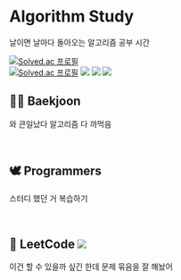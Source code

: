 # Algorithm Study 
날이면 날마다 돌아오는 알고리즘 공부 시간
<br />

[![Solved.ac 프로필](http://mazassumnida.wtf/api/v2/generate_badge?boj=unpieceof)](https://solved.ac/unpieceof)
<br />
[![Solved.ac 프로필](http://mazassumnida.wtf/api/mini/generate_badge?boj=unpieceof)](https://solved.ac/unpieceof)
<img src="https://img.shields.io/badge/Git-F05032?style=flat-square&logo=git&logoColor=white"/>
<img src="https://img.shields.io/badge/Python-3776AB?style=flat-square&logo=python&logoColor=white"/>
<img src="https://img.shields.io/badge/PyCharm-000000?style=flat-square&logo=pycharm&logoColor=white"/>
<br />
## 👩‍💻 Baekjoon
와 큰일났다 알고리즘 다 까먹음

<br />

## 🕊 Programmers
스터디 했던 거 복습하기

<br />

## 🌟 LeetCode <img src="https://img.shields.io/badge/LeetCode-FFA116?style=flat-square&logo=leetcode&logoColor=white"/>
이건 할 수 있을까 싶긴 한데 문제 묶음을 잘 해놨어
